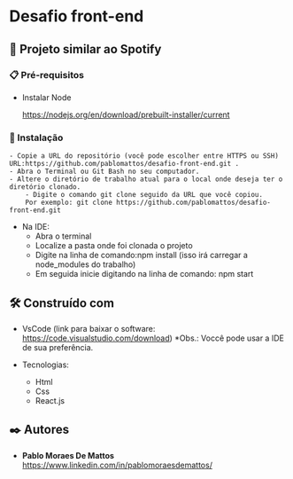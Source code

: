 # Desafio front-end


## 🚀 Projeto similar ao Spotify
	
 
### 📋 Pré-requisitos

- Instalar Node 

	https://nodejs.org/en/download/prebuilt-installer/current


### 🔧 Instalação

 	- Copie a URL do repositório (você pode escolher entre HTTPS ou SSH) URL:https://github.com/pablomattos/desafio-front-end.git .
	- Abra o Terminal ou Git Bash no seu computador.
	- Altere o diretório de trabalho atual para o local onde deseja ter o diretório clonado.
        - Digite o comando git clone seguido da URL que você copiou. 
		Por exemplo: git clone https://github.com/pablomattos/desafio-front-end.git

  - Na IDE:
      * Abra o terminal
      * Localize a pasta onde foi clonada o projeto
      * Digite na linha de comando:npm install (isso irá carregar a node_modules do trabalho)
      * Em seguida inicie digitando na linha de comando: npm start


## 🛠️ Construído com

- VsCode (link para baixar o software: https://code.visualstudio.com/download)
	*Obs.: Voccê pode usar a IDE de sua preferência.

- Tecnologias:
  	* Html
	* Css
	* React.js



## ✒️ Autores

* **Pablo Moraes De Mattos** https://www.linkedin.com/in/pablomoraesdemattos/

  
